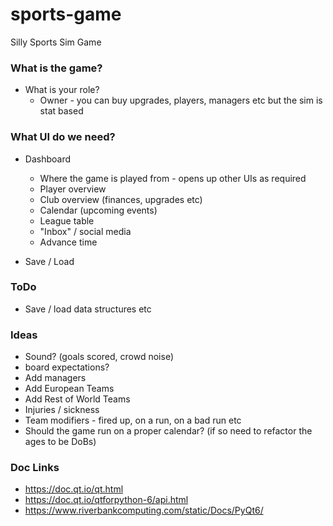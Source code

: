 # sports-game
Silly Sports Sim Game

### What is the game?

* What is your role?
  * Owner - you can buy upgrades, players, managers etc but the sim is stat based
  
### What UI do we need?

* Dashboard
  * Where the game is played from - opens up other UIs as required
  * Player overview
  * Club overview (finances, upgrades etc)
  * Calendar (upcoming events)
  * League table
  * "Inbox" / social media
  * Advance time 

* Save / Load


### ToDo
* Save / load data structures etc

### Ideas

* Sound? (goals scored, crowd noise)
* board expectations?
* Add managers
* Add European Teams
* Add Rest of World Teams
* Injuries / sickness
* Team modifiers - fired up, on a run, on a bad run etc
* Should the game run on a proper calendar? (if so need to refactor the ages to be DoBs)

### Doc Links

* https://doc.qt.io/qt.html
* https://doc.qt.io/qtforpython-6/api.html
* https://www.riverbankcomputing.com/static/Docs/PyQt6/